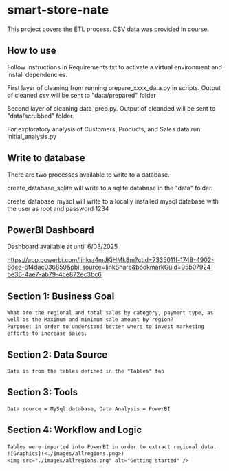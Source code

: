 # smart-store-nate

This project covers the ETL process. CSV data was provided in course.


## How to use

Follow instructions in Requirements.txt to activate a virtual environment and install dependencies.

First layer of cleaning from running prepare_xxxx_data.py in scripts. Output of cleaned csv will be sent to "data/prepared" folder

Second layer of cleaning data_prep.py.  Output of cleanded will be sent to "data/scrubbed" folder.

For exploratory analysis of Customers, Products, and Sales data run initial_analysis.py 

##  Write to database

There are two processes available to write to a database.  

create_database_sqlite will write to a sqlite database in the "data" folder.

create_database_mysql will write to a locally installed mysql database with the user as root and password 1234


## PowerBI Dashboard

Dashboard available at until 6/03/2025

https://app.powerbi.com/links/4mJKjHMk8m?ctid=7335011f-1748-4902-8dee-6f4dac036859&pbi_source=linkShare&bookmarkGuid=95b07924-be36-4ae7-ab79-4ce872ec3bc6


## Section 1: Business Goal
    What are the regional and total sales by category, payment type, as well as the Maximum and minimum sale amount by region?
    Purpose: in order to understand better where to invest marketing efforts to increase sales. 

## Section 2: Data Source
    Data is from the tables defined in the "Tables" tab

## Section 3: Tools
    Data source = MySql database, Data Analysis = PowerBI

## Section 4: Workflow and Logic
    Tables were imported into PowerBI in order to extract regional data.
    ![Graphics](<./images/allregions.png>)
    <img src="./images/allregions.png" alt="Getting started" />

